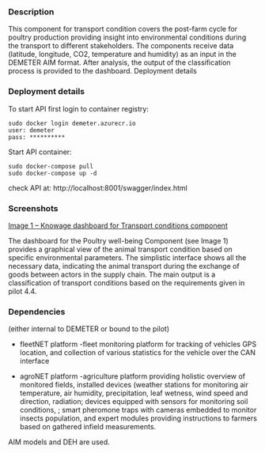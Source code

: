 ### Description
This component for transport condition covers the post-farm cycle for poultry production providing insight into environmental conditions during the transport to different stakeholders.  The components receive data (latitude, longitude, CO2, temperature and humidity) as an input in the DEMETER AIM format.  After analysis, the output of the classification process is provided to the dashboard.
Deployment details



### Deployment details 

To start API first login to container registry:
```
sudo docker login demeter.azurecr.io
user: demeter
pass: **********

```
Start API container:
```
sudo docker-compose pull
sudo docker-compose up -d
```

check API at:
http://localhost:8001/swagger/index.html

### Screenshots  

[Image 1 – Knowage dashboard for Transport conditions component](https://sasagronet.blob.core.windows.net/demeter/trasportcond.png)

The dashboard for the Poultry well-being Component (see Image 1) provides a graphical view of the animal transport condition based on specific environmental parameters.  The simplistic interface shows all the necessary data, indicating the animal transport during the exchange of goods between actors in the supply chain.  The main output is a classification of transport conditions based on the requirements given in pilot 4.4. 

### Dependencies 
(either internal to DEMETER or bound to the pilot)

- fleetNET platform -fleet monitoring platform for tracking of vehicles GPS location, and collection of various statistics for the vehicle over the CAN interface

- agroNET platform -agriculture platform providing holistic overview of monitored fields, installed devices (weather stations for monitoring air temperature, air humidity, precipitation, leaf wetness, wind speed and direction, radiation; devices equipped with sensors for monitoring soil conditions, ; smart pheromone traps with cameras embedded to monitor insects population, and expert modules providing instructions to farmers based on gathered infield measurements.

AIM models and DEH are used.



